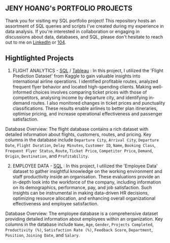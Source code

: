 ## JENY HOANG's PORTFOLIO PROJECTS

Thank you for visiting my SQL portfolio project! This repository hosts an assortment of SQL queries and scripts I've created during my experience in data analysis. If you're interested in collaboration or engaging in discussions about data, databases, and SQL, please don't hesitate to reach out to me on [LinkedIn](https://www.linkedin.com/in/jeny-hoang-0502) or [104](https://pda.104.com.tw/profile/share/eTfyz2jVdYUFUyzNBjNQvG4UZ2QK874c).

## Hightlighted Projects
1. FLIGHT ANALYTICS - [SQL](https://github.com/HoangJeny/SQL-Portfolio-Project/blob/main/FLIGHT%20ANALYTICS) / [Tableau](https://public.tableau.com/app/profile/hoang.jeny/viz/FlightsDashboard_16958376526070/Dashboard1?publish=yes) : In this project, I utilized the 'Flight Prediction Dataset' from Kaggle to gain valuable insights into international airline operations. I identified profitable routes, analyzed frequent flyer behavior and located high-spending clients. Making well-informed choices involves comparing ticket prices with those of competitors, analysing income by departure city, and identifying in-demand routes. I also monitored changes in ticket prices and punctuality classifications. These results enable airlines to better plan itineraries, optimise pricing, and increase operational effectiveness and passenger satisfaction.

Database Overview:
The flight database contains a rich dataset with detailed information about flights, customers, routes, and pricing. Key columns in the database include `Departure City`, `Arrival City`, `Departure Date`, `Flight Duration`, `Delay Minutes`, `Customer ID`, `Name`, `Booking Class`, `Frequent Flyer Status`, `Route`, `Ticket Price`, `Competitor Price`, `Demand`, `Origin`, `Destination`, and `Profitability`.


2. EMPLOYEE DATA - [SQL](https://github.com/HoangJeny/SQL-Portfolio-Project/blob/main/EMPLOYEE%20DATA) : In this project, I utilized the 'Employee Data' dataset to gather insightful knowledge on the working environment and staff productivity inside an organisation. These evaluations provide an in-depth look into the workforce of the company, including information on its demographics, performance, pay, and job satisfaction. Such insights can be instrumental in making data-driven HR decisions, optimizing resource allocation, and enhancing overall organizational effectiveness and employee satisfaction.

Database Overview:
The employee database is a comprehensive dataset providing detailed information about employees within an organization. Key columns in the database include `Name`, `Age`, `Gender`, `Projects Completed`, `Productivity (%)`, `Satisfaction Rate (%)`, `Feedback Score`, `Department`, `Position`, `Joining Date`, and `Salary`. 
